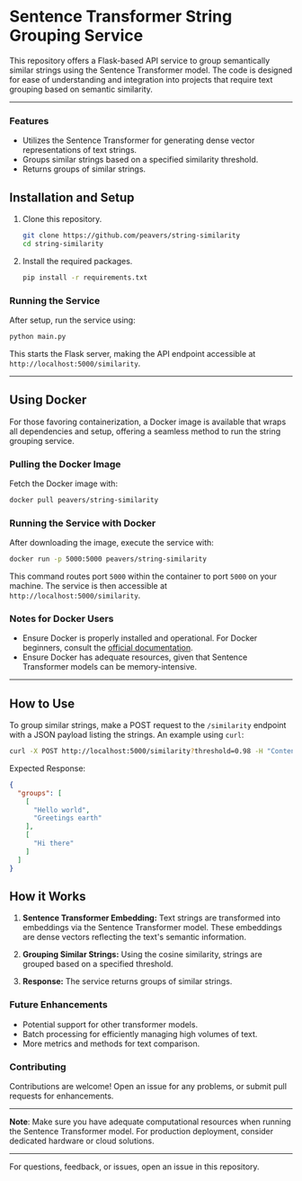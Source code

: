# Sentence Transformer String Grouping Service

This repository offers a Flask-based API service to group semantically similar strings using the Sentence Transformer
model. The code is designed for ease of understanding and integration into projects that require text grouping based on
semantic similarity.

---

### Features

- Utilizes the Sentence Transformer for generating dense vector representations of text strings.
- Groups similar strings based on a specified similarity threshold.
- Returns groups of similar strings.

## Installation and Setup

1. Clone this repository.
   ```bash
   git clone https://github.com/peavers/string-similarity
   cd string-similarity
   ```

2. Install the required packages.
   ```bash
   pip install -r requirements.txt
   ```

### Running the Service

After setup, run the service using:

```bash
python main.py
```

This starts the Flask server, making the API endpoint accessible at `http://localhost:5000/similarity`.

---

## Using Docker

For those favoring containerization, a Docker image is available that wraps all dependencies and setup, offering a
seamless method to run the string grouping service.

### Pulling the Docker Image

Fetch the Docker image with:

```bash
docker pull peavers/string-similarity
```

### Running the Service with Docker

After downloading the image, execute the service with:

```bash
docker run -p 5000:5000 peavers/string-similarity
```

This command routes port `5000` within the container to port `5000` on your machine. The service is then accessible
at `http://localhost:5000/similarity`.

### Notes for Docker Users

- Ensure Docker is properly installed and operational. For Docker beginners, consult
  the [official documentation](https://docs.docker.com/get-started/).
- Ensure Docker has adequate resources, given that Sentence Transformer models can be memory-intensive.

---

## How to Use

To group similar strings, make a POST request to the `/similarity` endpoint with a JSON payload listing the strings. An
example using `curl`:

```bash
curl -X POST http://localhost:5000/similarity?threshold=0.98 -H "Content-Type: application/json" -d '{"strings": ["Hello world", "Greetings earth", "Hi there"]}'
```

Expected Response:

```json
{
  "groups": [
    [
      "Hello world",
      "Greetings earth"
    ],
    [
      "Hi there"
    ]
  ]
}
```

## How it Works

1. **Sentence Transformer Embedding:** Text strings are transformed into embeddings via the Sentence Transformer model.
   These embeddings are dense vectors reflecting the text's semantic information.

2. **Grouping Similar Strings:** Using the cosine similarity, strings are grouped based on a specified threshold.

3. **Response:** The service returns groups of similar strings.

### Future Enhancements

- Potential support for other transformer models.
- Batch processing for efficiently managing high volumes of text.
- More metrics and methods for text comparison.

### Contributing

Contributions are welcome! Open an issue for any problems, or submit pull requests for enhancements.

---

**Note**: Make sure you have adequate computational resources when running the Sentence Transformer model. For
production deployment, consider dedicated hardware or cloud solutions.

---

For questions, feedback, or issues, open an issue in this repository.